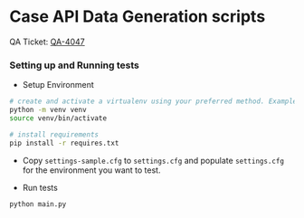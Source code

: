 # Case API Data Generation scripts

QA Ticket: [QA-4047](https://dimagi-dev.atlassian.net/browse/QA-4047)

### Setting up and Running tests

- Setup Environment

```sh
# create and activate a virtualenv using your preferred method. Example:
python -m venv venv
source venv/bin/activate

# install requirements
pip install -r requires.txt

```

- Copy `settings-sample.cfg` to `settings.cfg` and populate `settings.cfg` for the environment you want to test.

- Run tests

```sh
python main.py
```
